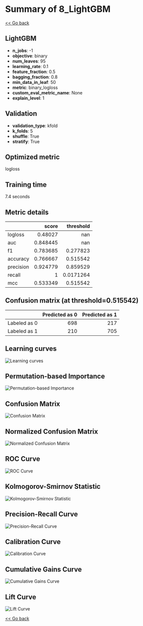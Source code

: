 # Summary of 8_LightGBM

[<< Go back](../README.md)


## LightGBM
- **n_jobs**: -1
- **objective**: binary
- **num_leaves**: 95
- **learning_rate**: 0.1
- **feature_fraction**: 0.5
- **bagging_fraction**: 0.8
- **min_data_in_leaf**: 50
- **metric**: binary_logloss
- **custom_eval_metric_name**: None
- **explain_level**: 1

## Validation
 - **validation_type**: kfold
 - **k_folds**: 5
 - **shuffle**: True
 - **stratify**: True

## Optimized metric
logloss

## Training time

7.4 seconds

## Metric details
|           |    score |   threshold |
|:----------|---------:|------------:|
| logloss   | 0.48027  | nan         |
| auc       | 0.848445 | nan         |
| f1        | 0.783685 |   0.277823  |
| accuracy  | 0.766667 |   0.515542  |
| precision | 0.924779 |   0.859529  |
| recall    | 1        |   0.0171264 |
| mcc       | 0.533349 |   0.515542  |


## Confusion matrix (at threshold=0.515542)
|              |   Predicted as 0 |   Predicted as 1 |
|:-------------|-----------------:|-----------------:|
| Labeled as 0 |              698 |              217 |
| Labeled as 1 |              210 |              705 |

## Learning curves
![Learning curves](learning_curves.png)

## Permutation-based Importance
![Permutation-based Importance](permutation_importance.png)
## Confusion Matrix

![Confusion Matrix](confusion_matrix.png)


## Normalized Confusion Matrix

![Normalized Confusion Matrix](confusion_matrix_normalized.png)


## ROC Curve

![ROC Curve](roc_curve.png)


## Kolmogorov-Smirnov Statistic

![Kolmogorov-Smirnov Statistic](ks_statistic.png)


## Precision-Recall Curve

![Precision-Recall Curve](precision_recall_curve.png)


## Calibration Curve

![Calibration Curve](calibration_curve_curve.png)


## Cumulative Gains Curve

![Cumulative Gains Curve](cumulative_gains_curve.png)


## Lift Curve

![Lift Curve](lift_curve.png)



[<< Go back](../README.md)
